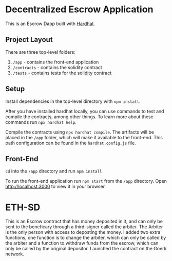 # Decentralized Escrow Application

This is an Escrow Dapp built with [Hardhat](https://hardhat.org/).

## Project Layout

There are three top-level folders:

1. `/app` - contains the front-end application
2. `/contracts` - contains the solidity contract
3. `/tests` - contains tests for the solidity contract

## Setup

Install dependencies in the top-level directory with `npm install`.

After you have installed hardhat locally, you can use commands to test and compile the contracts, among other things. To learn more about these commands run `npx hardhat help`.

Compile the contracts using `npx hardhat compile`. The artifacts will be placed in the `/app` folder, which will make it available to the front-end. This path configuration can be found in the `hardhat.config.js` file.

## Front-End

`cd` into the `/app` directory and run `npm install`

To run the front-end application run `npm start` from the `/app` directory. Open [http://localhost:3000](http://localhost:3000) to view it in your browser.

# ETH-SD

This is an Escrow contract that has money deposited in it, and can only be sent to the beneficary through a third-signer called the arbiter. The Arbiter is the only person with access to deposting the money. I added two extra functions, one function is to change the arbiter, which can only be called by the arbiter and a function to withdraw funds from the escrow, which can only be called by the original depositor. Launched the contract on the Goerli network. 

